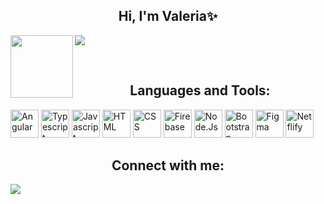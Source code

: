 ### 
<h2 align="center">Hi, I'm Valeria✨</h2>
<img align="left" src="https://media0.giphy.com/media/kBZ212yGzFaxgkSIKW/giphy.gif?cid=ecf05e476qvb3tqi3lby6mnu88qhnr5w1srrqcwepklotcbo&rid=giphy.gif&ct=s" width="100" height="100">

<a href="https://github.com/DenverCoder1/readme-typing-svg"><img src="https://readme-typing-svg.herokuapp.com?lines=FrontEnd+Developer;I+love+learning+new+things+💙&center=true&width=500&height=50"></a>

<br>
<h2 align="center">Languages and Tools:</h2>

<img alt="Angular" src="https://www.vectorlogo.zone/logos/angular/angular-icon.svg" height="45">
<img alt="Typescript" src="https://www.vectorlogo.zone/logos/typescriptlang/typescriptlang-icon.svg" height="45">
<img alt="Javascript" src="https://upload.wikimedia.org/wikipedia/commons/9/99/Unofficial_JavaScript_logo_2.svg" height="45">
<img alt="HTML" src="https://www.vectorlogo.zone/logos/w3_html5/w3_html5-icon.svg" height="45">
<img alt="CSS" src="https://www.vectorlogo.zone/logos/w3_css/w3_css-icon.svg" height="45">

<img alt="Firebase" src ="https://www.vectorlogo.zone/logos/firebase/firebase-icon.svg" height="45">

<img alt="Node.Js" src="https://www.vectorlogo.zone/logos/nodejs/nodejs-icon.svg" height="45">

<img alt="Bootstrap" src="https://www.vectorlogo.zone/logos/getbootstrap/getbootstrap-icon.svg" height="45">

<img alt="Figma" src ="https://www.vectorlogo.zone/logos/figma/figma-icon.svg" height="45">

<img alt="Netflify" src="https://www.vectorlogo.zone/logos/netlify/netlify-icon.svg" height="45">

<br>

<h2 align="center">Connect with me:</h2>
<a href="https://www.linkedin.com/in/valeria-espinoza-/" target="_blank" >
    <img src="https://img.shields.io/badge/LinkedIn-0077B5?style=for-the-badge&logo=linkedin&logoColor=white" align="center">
</a>

<!--
**luvale/luvale** is a ✨ _special_ ✨ repository because its `README.md` (this file) appears on your GitHub profile.

Here are some ideas to get you started:

- 🔭 I’m currently working on ...
- 🌱 I’m currently learning ...
- 👯 I’m looking to collaborate on ...
- 🤔 I’m looking for help with ...
- 💬 Ask me about ...
- 📫 How to reach me: ...
- 😄 Pronouns: ...
- ⚡ Fun fact: ...
-->
